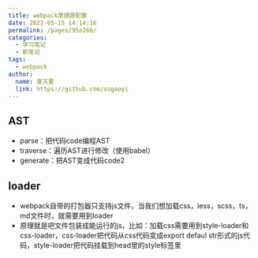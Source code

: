 ```yaml
---
title: webpack原理跟配置
date: 2022-05-15 14:14:16
permalink: /pages/95e266/
categories:
  - 学习笔记
  - 新笔记
tags:
  - webpack
author: 
  name: 夏天夏
  link: https://github.com/xugaoyi
---
```

## AST

- parse：把代码code编程AST
- traverse：遍历AST进行修改（使用babel）
- generate：把AST变成代码code2

## loader

- webpack自带的打包器只支持js文件，当我们想加载css，less，scss，ts，md文件时，就需要用到loader
- 原理就是吧文件包装成能运行的js，比如：加载css需要用到style-loader和css-loader，css-loader把代码从css代码变成export defaul str形式的js代码，style-loader把代码挂载到head里的style标签里